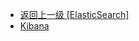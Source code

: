 - [返回上一级 [ElasticSearch]](笔记图片/SQL/NoSQL/ElasticSearch/)
- [Kibana](笔记图片/SQL/NoSQL/ElasticSearch/Kibana/)
